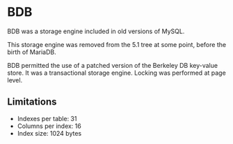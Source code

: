 # BDB

BDB was a storage engine included in old versions of MySQL.

This storage engine was removed from the 5.1 tree at some point, before the birth of MariaDB.

BDB permitted the use of a patched version of the Berkeley DB key-value store. It was a transactional storage engine. Locking was performed at page level.

## Limitations

- Indexes per table: 31
- Columns per index: 16
- Index size: 1024 bytes
